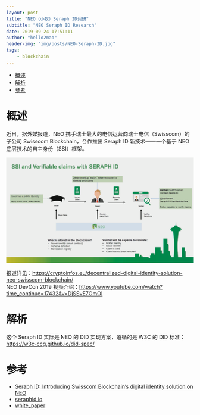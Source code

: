 ```yaml
---
layout: post
title: "NEO（小蚁）Seraph ID调研"
subtitle: "NEO Seraph ID Research"
date: 2019-09-24 17:51:11
author: "hello2mao"
header-img: "img/posts/NEO-Seraph-ID.jpg"
tags:
    - blockchain
---
```


<!-- TOC -->

-   [概述](#概述)
-   [解析](#解析)
-   [参考](#参考)

<!-- /TOC -->

# 概述

近日，据外媒报道，NEO 携手瑞士最大的电信运营商瑞士电信（Swisscom）的子公司 Swisscom Blockchain，合作推出 Seraph ID 新技术——一个基于 NEO 底层技术的自主身份（SSI）框架。

![](/img/posts/seraph-id-main.png)

报道详见：https://cryptoinfos.eu/decentralized-digital-identity-solution-neo-swisscom-blockchain/  
NEO DevCon 2019 视频介绍：https://www.youtube.com/watch?time_continue=17432&v=DjSSvE7OmOI

# 解析

这个 Seraph ID 实际是 NEO 的 DID 实现方案，遵循的是 W3C 的 DID 标准：https://w3c-ccg.github.io/did-spec/

# 参考

-   [Seraph ID: Introducing Swisscom Blockchain’s digital identity solution on NEO](https://neonewstoday.com/general/seraph-id-introducing-swisscom-blockchains-digital-identity-solution-on-neo/)
-   [seraphid.io](https://www.seraphid.io/)
-   [white_paper](https://www.seraphid.io/assets/files/white_paper.pdf)
